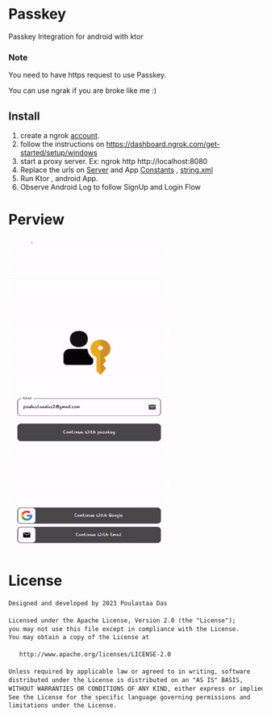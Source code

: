 # Passkey

Passkey Integration for android with ktor

### Note

<p>You need to have https request to use Passkey.</p>
You can use ngrak if you are broke like me :)

## Install

1. create a ngrok [account](https://ngrok.com/).
2. follow the instructions on https://dashboard.ngrok.com/get-started/setup/windows
3. start a proxy server. Ex: ngrok http http://localhost:8080
4. Replace the urls on [Server](https://github.com/POULASTAAdAS/Passkey/blob/main/PasskeyServer/src/main/kotlin/com/poulastaa/utils/Constants.kt) and App [Constants](https://github.com/POULASTAAdAS/Passkey/blob/main/PassekyApp/app/src/main/java/com/poulastaa/passekyapp/utils/Constants.kt) , [string.xml](https://github.com/POULASTAAdAS/Passkey/blob/main/PassekyApp/app/src/main/res/values/strings.xml)
5. Run Ktor , android App.
6. Observe Android Log to follow SignUp and Login Flow

# Perview

<img src="https://github.com/POULASTAAdAS/Passkey/raw/main/ss/showcase-gif.gif" width="320" height="620">

# License

```xml
Designed and developed by 2023 Poulastaa Das

Licensed under the Apache License, Version 2.0 (the "License");
you may not use this file except in compliance with the License.
You may obtain a copy of the License at

   http://www.apache.org/licenses/LICENSE-2.0

Unless required by applicable law or agreed to in writing, software
distributed under the License is distributed on an "AS IS" BASIS,
WITHOUT WARRANTIES OR CONDITIONS OF ANY KIND, either express or implied.
See the License for the specific language governing permissions and
limitations under the License.
```
